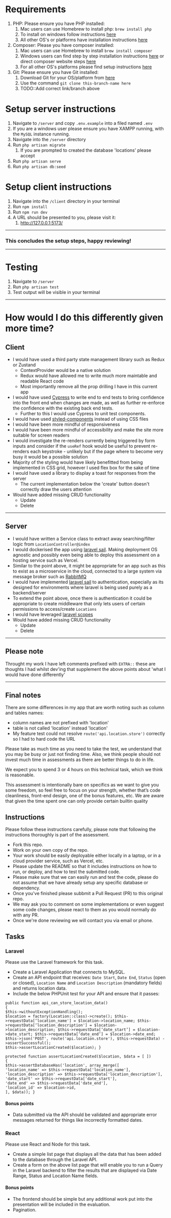 # Requirements
1. PHP: Please ensure you have PHP installed:
    1. Mac users can use Homebrew to install php: `brew install php`
    2. To install on windows follow instructions [here](https://www.php.net/manual/en/install.windows.php) 
    3. All other OS's or platforms have installation instructions [here](https://www.php.net/manual/en/install.php) 
2. Composer: Please you have composer installed:
    1. Mac users can use Homebrew to install `brew install composer`
    2. Windows users can find step by step installation instructions [here](https://www.geeksforgeeks.org/how-to-install-php-composer-on-windows/) or direct composer website steps [here](https://getcomposer.org/doc/00-intro.md#installation-windows)
    3. For all other OS's platforms please find setup instructions [here](https://getcomposer.org/doc/00-intro.md) 
3. Git: Please ensure you have Git installed:
    1. Download Git for your OS/platform from [here](https://git-scm.com/downloads)
    2. Use the command `git clone this-branch-name here`
    3. TODO::Add correct link/branch above

# Setup server instructions
1. Navigate to `/server` and copy `.env.example` into a filed named `.env`
2. If you are a windows user please ensure you have XAMPP running, with the `MySQL` instance running.
3. Navigate into the `/server` directory
4. Run `php artisan migrate`
    1. If you are prompted to created the database 'locations' please accept
5. Run `php artisan serve`
6. Run `php artisan db:seed`

# Setup client instructions
1. Navigate into the `/client` directory in your terminal
2. Run `npm install`
3. Run `npm run dev`
4. A URL should be presented to you, please visit it:
    1. http://127.0.0.1:5173/

---

### This concludes the setup steps, happy reviewing!

---

# Testing 
1. Navigate to `/server`
2. Run `php artisan test`
3. Test output will be visible in your terminal

---

# How would I do this differently given more time?

## Client
- I would have used a third party state management library such as Redux or Zustand
  - ContextProvider would be a native solution
  - Redux would have allowed me to write much more maintable and readable React code
  - Most importantly remove all the prop drilling I have in this current app
- I would have used [Cypress](https://www.cypress.io/) to write end to end tests to bring confidence into the front end when changes are made, as well as further re-enforce the confidence with the existing back end tests.
  - Further to this I would use Cypress to unit test components.
- I would have used [styled-components](https://styled-components.com/) instead of using CSS files
- I would have been more mindful of responsiveness
- I would have been more mindful of accessibility and make the site more suitable for screen readers
- I would investigate the re-renders currently being triggered by form inputs and consider if the `useRef` hook would be useful to prevent re-renders each keystroke - unlikely but if the page where to become very busy it would be a possible solution
- Majority of the styling would have likely benefitted from being implemented in CSS grid, however I used flex box for the sake of time
- I would have used a library to display a toast for responses from the server
  - The current implementation below the 'create' button doesn't correctly draw the users attention
- Would have added missing CRUD functionality
  - Update
  - Delete

---

## Server
- I would have written a Service class to extract away searching/filter logic from `LocationController@index`
- I would dockerised the app using [laravel sail](https://laravel.com/docs/10.x/sail). Making deployment OS agnostic and possibly even being able to deploy this assessment on a hosting service such as Vercel.
- Similar to the point above, it might be appropriate for an app such as this to exist as a microservice in the cloud, connected to a large system via message broker such as [RabbitMQ](https://www.rabbitmq.com/)
- I would have implemented [laravel sail](https://laravel.com/docs/10.x/sanctum) to authentication, especially as its designed for environments where laravel is being used purely as a backend/server
- To extend the point above, once there is authentication it could be appropriate to create middleware that only lets users of certain permissions to access/create `Locations`
- I would have leveraged [laravel scopes](https://laravel.com/docs/10.x/eloquent#local-scopes) 
- Would have added missing CRUD functionality
  - Update
  - Delete

---

## Please note
Throught my work I have left comments prefixed with `EXTRA::` these are thoughts I had whilst dev'ing that supplement the above points about 'what I would have done differently'

---

## Final notes
There are some differences in my app that are worth noting such as column and tables names:
- column names are not prefixed with 'location'
- table is not called 'location' instead 'location'
- My feature test could not resolve `route('api.location.store')` correctly so I had to hard code the URL


Please take as much time as you need to take the test, we understand that you may be busy or just not finding time. Also, we think people should not invest much time in assessments as there are better things to do in life.

We expect you to spend 3 or 4 hours on this technical task, which we think is reasonable.

This assessment is intentionally bare on specifics as we want to give you some freedom, so feel free to focus on your strength, whether that’s code cleanliness, front-end design, one of the bonus features, etc. We are aware that given the time spent one can only provide certain builtin quality

## Instructions

Please follow these instructions carefully, please note that following the instructions thoroughly is part of the assessment.

- Fork this repo.
- Work on your own copy of the repo.
- Your work should be easily deployable either locally in a laptop, or in a cloud provider service, such as Vercel, etc.
- Please update the README so that it includes instructions on how to run, or deploy, and how to test the submitted code.
- Please make sure that we can easily run and test the code, please do not assume that we have already setup any specific database or dependency.
- Once you've finished please subbmit a Pull Request (PR) to this original repo.
- We may ask you to comment on some implementations or even suggest some code changes, please react to them as you would normally do with any PR.
- Once we're done reviewing we will contact you via email or phone.

## Tasks

### Laravel

Please use the Laravel framework for this task.

- Create a Laravel Application that connects to MySQL.
- Create an API endpoint that receives: `Date Start`, `Date End`, `Status` (open or closed), `Location Name` and `Location Description` (mandatory fields) and returns location data.
- Include the below PHPUnit test for your API and ensure that it passes:
```
public function api_can_store_location_data()
{
$this->withoutExceptionHandling();
$location = factory(Location::class)->create(); $this->requestData[‘location_name'] = $location->location_name; $this->requestData[‘location_description'] = $location->location_description; $this->requestData[‘date_start’] = $location->date_start; $this->requestData[‘date_end’] = $location->date_end;
$this->json('POST', route('api.location.store'), $this->requestData) ->assertSuccessful();
$this->assertLocationCreated($location); }
```
```
protected function assertLocationCreated($location, $data = [ ])
{
$this->assertDatabaseHas('location', array_merge([
'location_name' => $this->requestData['location_name'], 'location_description' => $this->requestData['location_description'], 'date_start' => $this->requestData['date_start'],
'date_end' => $this->requestData['date_end'],
'location_id' => $location->id,
], $data)); }
```

#### Bonus points

- Data submitted via the API should be validated and appropriate error messages returned for things like incorrectly formatted dates.

### React

Please use React and Node for this task.

- Create a simple list page that displays all the data that has been added to the database through the Laravel API.
- Create a form on the above list page that will enable you to run a Query in the Laravel backend to filter the results that are displayed via Date Range, Status and Location Name fields.

#### Bonus points

- The frontend should be simple but any additional work put into the presentation will be included in the evaluation.
- Pagination.
